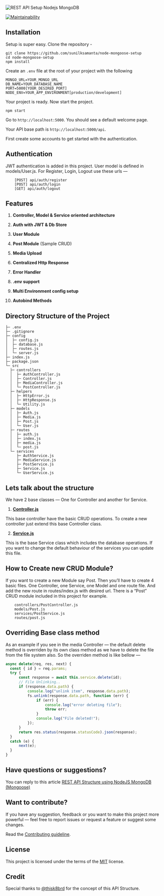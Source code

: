 ![REST API Setup Nodejs MongoDB](https://dev-to-uploads.s3.amazonaws.com/i/zxvx4pk4tdlqyk1x2a4c.png)

[![Maintainability](https://api.codeclimate.com/v1/badges/25d8ccce7230ad5eb5c3/maintainability)](https://codeclimate.com/github/sunilksamanta/node-mongoose-setup/maintainability)

## Installation

Setup is super easy. Clone the repository - 

```shell script
git clone https://github.com/sunilksamanta/node-mongoose-setup
cd node-mongoose-setup
npm install
```

Create an ``.env`` file at the root of your project with the following

```dotenv
MONGO_URL=YOUR_MONGO_URL
DB_NAME=YOUR_DATABASE_NAME
PORT=5000[YOUR_DESIRED_PORT]
NODE_ENV=YOUR_APP_ENVIRONMENT[production/development]
```

Your project is ready. Now start the project.

```shell script
npm start
```

Go to ``http://localhost:5000``. You should see a default welcome page.

Your API base path is ``http://localhost:5000/api``.

First create some accounts to get started with the authentication.

## Authentication

JWT authentication is added in this project. User model is defined in models/User.js. 
For Register, Login, Logout use these urls —
```
    [POST] api/auth/register
    [POST] api/auth/login
    [GET] api/auth/logout
```

## Features

1. **Controller, Model & Service oriented architecture**

1. **Auth with JWT & Db Store**

1. **User Module**

1. **Post Module** (Sample CRUD)

1. **Media Upload**

1. **Centralized Http Response**

1. **Error Handler**

1. **.env support**

1. **Multi Environment config setup**

1. **Autobind Methods**

## Directory Structure of the Project
```
├─ .env
├─ .gitignore
├─ config
│  ├─ config.js
│  ├─ database.js
│  ├─ routes.js
│  └─ server.js
├─ index.js
├─ package.json
└─ src
  ├─ controllers
  │  ├─ AuthController.js
  │  ├─ Controller.js
  │  ├─ MediaController.js
  │  └─ PostController.js
  ├─ helpers
  │  ├─ HttpError.js
  │  ├─ HttpResponse.js
  │  └─ Utility.js
  ├─ models
  │  ├─ Auth.js
  │  ├─ Media.js
  │  ├─ Post.js
  │  └─ User.js
  ├─ routes
  │  ├─ auth.js
  │  ├─ index.js
  │  ├─ media.js
  │  └─ post.js
  └─ services
     ├─ AuthService.js
     ├─ MediaService.js
     ├─ PostService.js
     ├─ Service.js
     └─ UserService.js
```
## Lets talk about the structure

We have 2 base classes — One for Controller and another for Service.

1. **[Controller.js](src/controllers/Controller.js)** 

This base controller have the basic CRUD operations. To create a new controller just extend this base Controller class.

2. **[Service.js](src/services/Service.js)**
 
This is the base Service class which includes the database operations. If you want to change the default behaviour of the services you can update this file.


## How to Create new CRUD Module?

If you want to create a new Module say Post. Then you’ll have to create 4 basic files. One Controller, one Service, one Model and one route file. And add the new route in routes/index.js with desired url.
There is a “Post” CRUD module included in this project for example.
```   
    controllers/PostController.js
    models/Post.js
    services/PostService.js
    routes/post.js
```
## Overriding Base class method

As an example if you see in the media Controller — the default delete method is overriden by its own class method as we have to delete the file from the file system also. So the overriden method is like bellow —
```js
async delete(req, res, next) {
  const { id } = req.params;
  try {
      const response = await this.service.delete(id);
      // File Unlinking..
      if (response.data.path) {
          console.log("unlink item", response.data.path);
          fs.unlink(response.data.path, function (err) {
              if (err) {
                  console.log("error deleting file");
                  throw err;
              }
              console.log("File deleted!");
          });
      }
      return res.status(response.statusCode).json(response);
  }
  catch (e) {
      next(e);
  }
}
```

## Have questions or suggestions?
You can reply to this article [REST API Structure using NodeJS MongoDB (Mongoose)](https://medium.com/@sunilksamanta/rest-api-architecture-using-nodejs-mongodb-mongoose-64f9021c906f)

## Want to contribute?

If you have any suggestion, feedback or you want to make this project more powerful — feel free to report issues or request a feature or suggest some changes.

Read the [Contributing guideline](contributing.md).

## License

This project is licensed under the terms of the [MIT](https://choosealicense.com/licenses/mit/) license.


## Credit

Special thanks to [@thisk8brd](https://github.com/thisk8brd/node-starter) for the concept of this API Structure.
